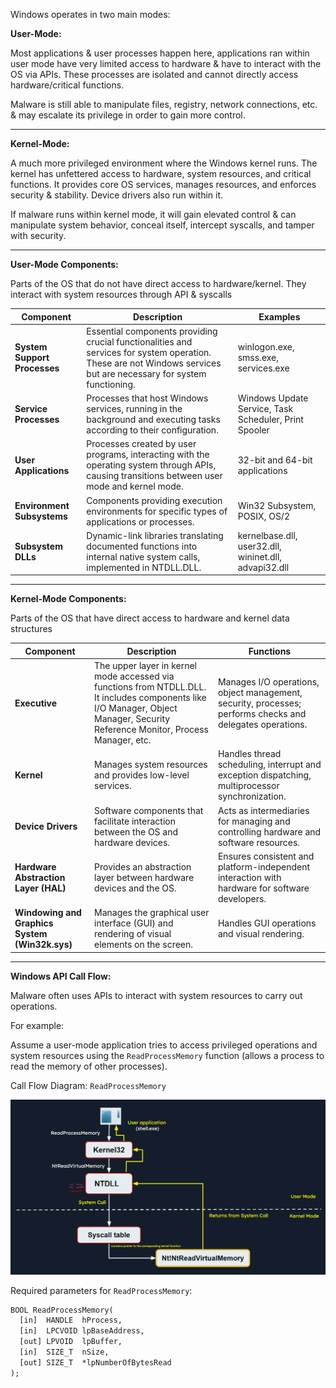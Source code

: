 
Windows operates in two main modes: 


**User-Mode:** 

Most applications & user processes happen here, applications ran within user mode have very limited access to hardware & have to interact with the OS via APIs. These processes are isolated and cannot directly access hardware/critical functions.

Malware is still able to manipulate files, registry, network connections, etc. & may escalate its privilege in order to gain more control. 

-------------------------------------------

**Kernel-Mode:** 

A much more privileged environment where the Windows kernel runs. The kernel has unfettered access to hardware, system resources, and critical functions. It provides core OS services, manages resources, and enforces security & stability. Device drivers also run within it. 

If malware runs within kernel mode, it will gain elevated control & can manipulate system behavior, conceal itself, intercept syscalls, and tamper with security.

-------------------------------------------

**User-Mode Components:** 

Parts of the OS that do not have direct access to hardware/kernel. They interact with system resources through API & syscalls

| **Component**                | **Description**                                                                                                                                                    | **Examples**                                          |
| ---------------------------- | ------------------------------------------------------------------------------------------------------------------------------------------------------------------ | ----------------------------------------------------- |
| **System Support Processes** | Essential components providing crucial functionalities and services for system operation. These are not Windows services but are necessary for system functioning. | winlogon.exe, smss.exe, services.exe                  |
| **Service Processes**        | Processes that host Windows services, running in the background and executing tasks according to their configuration.                                              | Windows Update Service, Task Scheduler, Print Spooler |
| **User Applications**        | Processes created by user programs, interacting with the operating system through APIs, causing transitions between user mode and kernel mode.                     | 32-bit and 64-bit applications                        |
| **Environment Subsystems**   | Components providing execution environments for specific types of applications or processes.                                                                       | Win32 Subsystem, POSIX, OS/2                          |
| **Subsystem DLLs**           | Dynamic-link libraries translating documented functions into internal native system calls, implemented in NTDLL.DLL.                                               | kernelbase.dll, user32.dll, wininet.dll, advapi32.dll |

-------------------------------------------

**Kernel-Mode Components:** 

Parts of the OS that have direct access to hardware and kernel data structures

| **Component**              | **Description**                                                                                                                                              | **Functions**                                                                                           |
|----------------------------|--------------------------------------------------------------------------------------------------------------------------------------------------------------|--------------------------------------------------------------------------------------------------------|
| **Executive**              | The upper layer in kernel mode accessed via functions from NTDLL.DLL. It includes components like I/O Manager, Object Manager, Security Reference Monitor, Process Manager, etc. | Manages I/O operations, object management, security, processes; performs checks and delegates operations. |
| **Kernel**                 | Manages system resources and provides low-level services.                                                                                                     | Handles thread scheduling, interrupt and exception dispatching, multiprocessor synchronization.       |
| **Device Drivers**         | Software components that facilitate interaction between the OS and hardware devices.                                                                         | Acts as intermediaries for managing and controlling hardware and software resources.                  |
| **Hardware Abstraction Layer (HAL)** | Provides an abstraction layer between hardware devices and the OS.                                                                                            | Ensures consistent and platform-independent interaction with hardware for software developers.        |
| **Windowing and Graphics System (Win32k.sys)** | Manages the graphical user interface (GUI) and rendering of visual elements on the screen.                                                                 | Handles GUI operations and visual rendering.                                                           |

-------------------------------------------

**Windows API Call Flow:** 

Malware often uses APIs to interact with system resources to carry out operations.

For example: 

Assume a user-mode application tries to access privileged operations and system resources using the `ReadProcessMemory` function (allows a process to read the memory of other processes). 


Call Flow Diagram: `ReadProcessMemory`

![ReadProcessMemory_Call](/Assets/Malware%20Analysis/wininternals_syscall.webp)

Required parameters for `ReadProcessMemory`: 

```cmd
BOOL ReadProcessMemory(
  [in]  HANDLE  hProcess,
  [in]  LPCVOID lpBaseAddress,
  [out] LPVOID  lpBuffer,
  [in]  SIZE_T  nSize,
  [out] SIZE_T  *lpNumberOfBytesRead
);

```



